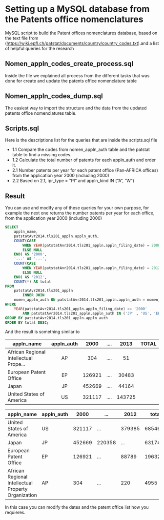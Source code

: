 # Setting up a MySQL database from the Patents office nomenclatures 
MySQL script to build the Patent offices nomenclatures database, based on the text file from (https://wiki.epfl.ch/patstat/documents/country/country_codes.txt).and a list of helpful queries for the research

##  Nomen_appln_codes_create_process.sql
Inside the file we explained all process from the different tasks that was done for create and update the patents office nomenclature table 

##  Nomen_appln_codes_dump.sql
The easiest way to import the structure and the data from the updated patents office nomenclatures table.

##  Scripts.sql
Here is the descriptions list for the queries that are inside the scripts.sql file

* 1.1 Compare the codes from nomen_appln_auth table and the patstat table to find a missing codes.  
* 1.2 Calculate the total number of patents for each appln_auth and order it.
* 2.1 Number patents per year for each patent office (Pan-AFRICA offices) from the application year 2000 (including 2000)
* 2.2 Based on 2.1, ipr_type = “PI” and appln_kind IN (“A”, “W”)

##  Result

You can use and modify any of these queries for your own purpose, for example the next one returns the number patents per year for each office, from the application year 2000 (including 2000)

```sql
SELECT 
    appln_name,
    patstatAvr2014.tls201_appln.appln_auth,
    COUNT(CASE
        WHEN YEAR(patstatAvr2014.tls201_appln.appln_filing_date) = 2000 THEN 1
        ELSE NULL
    END) AS '2000',
    '...' AS '...',
    COUNT(CASE
        WHEN YEAR(patstatAvr2014.tls201_appln.appln_filing_date) = 2012 THEN 1
        ELSE NULL
    END) AS '2012',
    COUNT(*) AS total
FROM
    patstatAvr2014.tls201_appln
        INNER JOIN
    nomen_appln_auth ON patstatAvr2014.tls201_appln.appln_auth = nomen_appln_auth.appln_auth
WHERE
    YEAR(patstatAvr2014.tls201_appln.appln_filing_date) >= '2000'
        AND patstatAvr2014.tls201_appln.appln_auth IN ('JP' , 'US', 'EP', 'AP')
GROUP BY patstatAvr2014.tls201_appln.appln_auth
ORDER BY total DESC;
```

And the result is something similar to

| appln_name    						| appln_auth    | 2000  | ....  | 2013  | TOTAL	|		
| --------------------------------------|:-------------:| :----:|:-----:|:-----:|:-----:|
| African Regional Intellectual Prope...| AP		    | 304   | ....  |  51   | 	    |
| European Patent Office     			| EP            | 126921| ....  | 30483 |       |
| Japan 							    | JP            | 452669| ....  | 44164 |       |
| United States of America 			    | US            | 321117| ....  | 143725|       |

| appln_name | appln_auth | 2000 | ...  | 2012 | total | 
| --- | --- | --- | --- | --- | --- |
| United States of America | US | 321117 | ...  | 379385 | 6854690 | 
| Japan | JP | 452669 | 220358 | ...  | 6317461 | 
| European Patent Office | EP | 126921 | ...  | 88789 | 1963223 | 
| African Regional Intellectual Property Organization | AP | 304 | ...  | 220 | 4955 | 

In this case you can modify the dates and the patent office list how you requieres.

